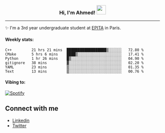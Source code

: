 <!-- Heading -->
<h3 align="center"> Hi, I'm Ahmed! <img src = "https://raw.githubusercontent.com/MartinHeinz/MartinHeinz/master/wave.gif" width = 30px></h3>

<!-- About section -->
---
✨ I'm a 3rd year undergraduate student at <a href="https://www.epita.fr/en/">EPITA</a> in Paris.

<h4 align ="left"> Weekly stats: </h4>

<!--START_SECTION:waka-->

```text
C++         21 hrs 21 mins  ██████████████████▒░░░░░░   72.80 %
CMake       5 hrs 6 mins    ████▒░░░░░░░░░░░░░░░░░░░░   17.41 %
Python      1 hr 26 mins    █▒░░░░░░░░░░░░░░░░░░░░░░░   04.90 %
gitignore   38 mins         ▓░░░░░░░░░░░░░░░░░░░░░░░░   02.20 %
YAML        23 mins         ▒░░░░░░░░░░░░░░░░░░░░░░░░   01.35 %
Text        13 mins         ▒░░░░░░░░░░░░░░░░░░░░░░░░   00.76 %
```

<!--END_SECTION:waka-->

<!-- [![Ahmed's GitHub stats](https://github-readme-stats.vercel.app/api?username=ahmedhassayoune)](https://github.com/anuraghazra/github-readme-stats) -->

<h4 align ="left">Vibing to:</h4>

[![Spotify](https://novatorem-ten-lyart.vercel.app/api/spotify)](https://open.spotify.com/user/31knevkvll66tzc3gqtoi6ngjbre)

<!-- Connect section -->

## Connect with me
  * <a href="https://www.linkedin.com/in/ahmed-hassayoune-6a10ba251/">Linkedin</a>
  * <a href="https://twitter.com/Ahmedhassaaa">Twitter</a>

<!-- Connect section: END -->
